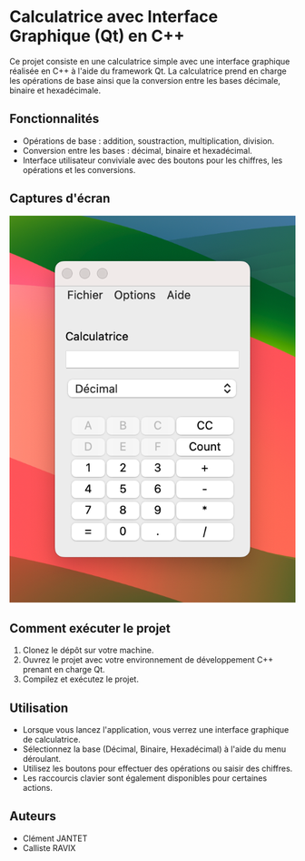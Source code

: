 # Calculatrice avec Interface Graphique (Qt) en C++

Ce projet consiste en une calculatrice simple avec une interface graphique réalisée en C++ à l'aide du framework Qt. La calculatrice prend en charge les opérations de base ainsi que la conversion entre les bases décimale, binaire et hexadécimale.

## Fonctionnalités

- Opérations de base : addition, soustraction, multiplication, division.
- Conversion entre les bases : décimal, binaire et hexadécimal.
- Interface utilisateur conviviale avec des boutons pour les chiffres, les opérations et les conversions.

## Captures d'écran

![Calculatrice](screen.png)

## Comment exécuter le projet

1. Clonez le dépôt sur votre machine.
2. Ouvrez le projet avec votre environnement de développement C++ prenant en charge Qt.
3. Compilez et exécutez le projet.

## Utilisation

- Lorsque vous lancez l'application, vous verrez une interface graphique de calculatrice.
- Sélectionnez la base (Décimal, Binaire, Hexadécimal) à l'aide du menu déroulant.
- Utilisez les boutons pour effectuer des opérations ou saisir des chiffres.
- Les raccourcis clavier sont également disponibles pour certaines actions.

## Auteurs

- Clément JANTET
- Calliste RAVIX
